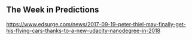## The Week in Predictions

https://www.edsurge.com/news/2017-09-19-peter-thiel-may-finally-get-his-flying-cars-thanks-to-a-new-udacity-nanodegree-in-2018
